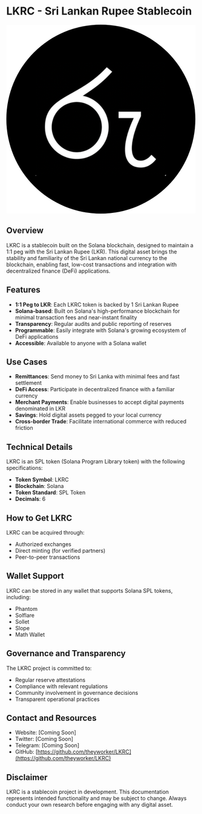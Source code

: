 # LKRC - Sri Lankan Rupee Stablecoin

![LKRC Logo](https://raw.githubusercontent.com/theyworker/LKRC/refs/heads/main/LKRC.png)

## Overview

LKRC is a stablecoin built on the Solana blockchain, designed to maintain a 1:1 peg with the Sri Lankan Rupee (LKR). This digital asset brings the stability and familiarity of the Sri Lankan national currency to the blockchain, enabling fast, low-cost transactions and integration with decentralized finance (DeFi) applications.

## Features

- **1:1 Peg to LKR**: Each LKRC token is backed by 1 Sri Lankan Rupee
- **Solana-based**: Built on Solana's high-performance blockchain for minimal transaction fees and near-instant finality
- **Transparency**: Regular audits and public reporting of reserves
- **Programmable**: Easily integrate with Solana's growing ecosystem of DeFi applications
- **Accessible**: Available to anyone with a Solana wallet

## Use Cases

- **Remittances**: Send money to Sri Lanka with minimal fees and fast settlement
- **DeFi Access**: Participate in decentralized finance with a familiar currency
- **Merchant Payments**: Enable businesses to accept digital payments denominated in LKR
- **Savings**: Hold digital assets pegged to your local currency
- **Cross-border Trade**: Facilitate international commerce with reduced friction

## Technical Details

LKRC is an SPL token (Solana Program Library token) with the following specifications:

- **Token Symbol**: LKRC
- **Blockchain**: Solana
- **Token Standard**: SPL Token
- **Decimals**: 6

## How to Get LKRC

LKRC can be acquired through:
- Authorized exchanges
- Direct minting (for verified partners)
- Peer-to-peer transactions

## Wallet Support

LKRC can be stored in any wallet that supports Solana SPL tokens, including:
- Phantom
- Solflare
- Sollet
- Slope
- Math Wallet

## Governance and Transparency

The LKRC project is committed to:
- Regular reserve attestations
- Compliance with relevant regulations
- Community involvement in governance decisions
- Transparent operational practices

## Contact and Resources

- Website: [Coming Soon]
- Twitter: [Coming Soon]
- Telegram: [Coming Soon]
- GitHub: [https://github.com/theyworker/LKRC](https://github.com/theyworker/LKRC)

## Disclaimer

LKRC is a stablecoin project in development. This documentation represents intended functionality and may be subject to change. Always conduct your own research before engaging with any digital asset.
